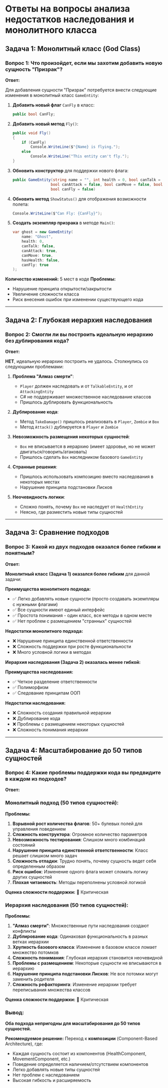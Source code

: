 # Ответы на вопросы анализа недостатков наследования и монолитного класса

## Задача 1: Монолитный класс (God Class)

### Вопрос 1: Что произойдет, если мы захотим добавить новую сущность "Призрак"?

**Ответ:**

Для добавления сущности "Призрак" потребуется внести следующие изменения в монолитный класс `GameEntity`:

1. **Добавить новый флаг** `CanFly` в класс:
   ```csharp
   public bool CanFly;
   ```

2. **Добавить новый метод** `Fly()`:
   ```csharp
   public void Fly()
   {
       if (CanFly)
           Console.WriteLine($"{Name} is flying.");
       else
           Console.WriteLine("This entity can't fly.");
   }
   ```

3. **Обновить конструктор** для поддержки нового флага:
   ```csharp
   public GameEntity(string name = "", int health = 0, bool canTalk = false, 
                    bool canAttack = false, bool canMove = false, bool hasHealth = false, 
                    bool canFly = false)
   ```

4. **Обновить метод** `ShowStatus()` для отображения возможности полета:
   ```csharp
   Console.WriteLine($"Can Fly: {CanFly}");
   ```

5. **Создать экземпляр призрака** в методе `Main()`:
   ```csharp
   var ghost = new GameEntity(
       name: "Ghost",
       health: 0,
       canTalk: false,
       canAttack: true,
       canMove: true,
       hasHealth: false,
       canFly: true
   );
   ```

**Количество изменений:** 5 мест в коде
**Проблемы:** 
- Нарушение принципа открытости/закрытости
- Увеличение сложности класса
- Риск внесения ошибок при изменении существующего кода

---

## Задача 2: Глубокая иерархия наследования

### Вопрос 2: Смогли ли вы построить идеальную иерархию без дублирования кода?

**Ответ:**

**НЕТ**, идеальную иерархию построить не удалось. Столкнулись со следующими проблемами:

1. **Проблема "Алмаз смерти"**: 
   - `Player` должен наследовать и от `TalkableEntity`, и от `AttackingEntity`
   - C# не поддерживает множественное наследование классов
   - Пришлось дублировать функциональность

2. **Дублирование кода**:
   - Метод `TakeDamage()` пришлось реализовать в `Player`, `Zombie` и `Box`
   - Метод `Attack()` дублируется в `Player` и `Zombie`

3. **Невозможность размещения некоторых сущностей**:
   - `Box` не вписывается в иерархию (имеет здоровье, но не может двигаться/говорить/атаковать)
   - Пришлось сделать `Box` наследником базового `GameEntity`

4. **Странные решения**:
   - Пришлось использовать композицию вместо наследования в некоторых местах
   - Нарушение принципа подстановки Лисков

5. **Неочевидность логики**:
   - Сложно понять, почему `Box` не наследует от `HealthEntity`
   - Неясно, где разместить новые типы сущностей

---

## Задача 3: Сравнение подходов

### Вопрос 3: Какой из двух подходов оказался более гибким и понятным?

**Ответ:**

**Монолитный класс (Задача 1) оказался более гибким** для данной задачи:

**Преимущества монолитного подхода:**
- ✅ Легко добавлять новые сущности (просто создавать экземпляры с нужными флагами)
- ✅ Все сущности имеют единый интерфейс
- ✅ Простота понимания - один класс, все методы в одном месте
- ✅ Нет проблем с размещением "странных" сущностей

**Недостатки монолитного подхода:**
- ❌ Нарушение принципа единственной ответственности
- ❌ Сложность поддержки при росте функциональности
- ❌ Много условной логики в методах

**Иерархия наследования (Задача 2) оказалась менее гибкой:**

**Преимущества наследования:**
- ✅ Четкое разделение ответственности
- ✅ Полиморфизм
- ✅ Следование принципам ООП

**Недостатки наследования:**
- ❌ Сложность создания правильной иерархии
- ❌ Дублирование кода
- ❌ Проблемы с размещением некоторых сущностей
- ❌ Сложность понимания иерархии

---

## Задача 4: Масштабирование до 50 типов сущностей

### Вопрос 4: Какие проблемы поддержки кода вы предвидите в каждом из подходов?

**Ответ:**

### Монолитный подход (50 типов сущностей):

**Проблемы:**
1. **Взрывной рост количества флагов**: 50+ булевых полей для управления поведением
2. **Сложность конструктора**: Огромное количество параметров
3. **Невозможность тестирования**: Слишком много комбинаций состояний
4. **Нарушение принципа единственной ответственности**: Класс решает слишком много задач
5. **Сложность отладки**: Трудно понять, почему сущность ведет себя определенным образом
6. **Риск ошибок**: Изменение одного флага может сломать логику других сущностей
7. **Плохая читаемость**: Методы переполнены условной логикой

**Оценка сложности поддержки:** 🔴 Критическая

### Иерархия наследования (50 типов сущностей):

**Проблемы:**
1. **"Алмаз смерти"**: Множественные пути наследования создают конфликты
2. **Дублирование кода**: Одинаковая функциональность в разных ветках иерархии
3. **Хрупкость базового класса**: Изменение в базовом классе ломает множество потомков
4. **Сложность понимания**: Глубокая иерархия становится неочевидной
5. **Проблемы с размещением**: Некоторые сущности не вписываются в иерархию
6. **Нарушение принципа подстановки Лисков**: Не все потомки могут заменить родителя
7. **Сложность рефакторинга**: Изменение иерархии требует переписывания множества классов

**Оценка сложности поддержки:** 🔴 Критическая

### Вывод:

**Оба подхода непригодны для масштабирования до 50 типов сущностей.** 

**Рекомендуемое решение:** Переход к **композиции** (Component-Based Architecture), где:
- Каждая сущность состоит из компонентов (HealthComponent, MovementComponent, etc.)
- Поведение определяется наличием/отсутствием компонентов
- Легко добавлять новые типы сущностей
- Нет проблем с наследованием
- Высокая гибкость и расширяемость
